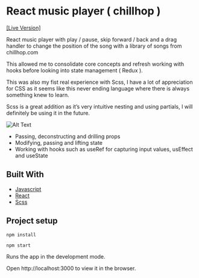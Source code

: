 # React music player ( chillhop )
[[Live Version]](https://chillhop-phi.vercel.app/)

React music player with play / pause, skip forward / back and a drag handler to change the position of the song with a library of songs from chillhop.com

This allowed me to consolidate core concepts and refresh working with hooks before looking into state management ( Redux ).

This was also my fist real experience with Scss, I have a lot of appreciation for CSS as it seems like this never ending language where there is always something knew to learn.

Scss is a great addition as it’s very intuitive nesting and using partials, I will definitely be using it in the future.

![Alt Text](public/audio_player.gif)

* Passing, deconstructing and drilling props
* Modifying, passing and lifting state
* Working with hooks such as useRef for capturing input values, usEffect and useState

## Built With
* [Javascript](https://www.javascript.com/)
* [React](https://reactjs.org/)
* [Scss](https://sass-lang.com/)

## Project setup
```
npm install
```

```
npm start
```
Runs the app in the development mode.

Open http://localhost:3000 to view it in the browser.

